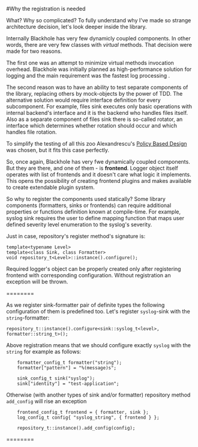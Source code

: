 #Why the registration is needed

What? Why so complicated? To fully understand why I've made so strange architecture decision, let's look deeper inside the library.

Internally Blackhole has very few dynamicly coupled components. In other words, there are very few classes with *virtual* methods. That decision were made for two reasons.

The first one was an attempt to minimize virtual methods invocation overhead. Blackhole was initially planned as high-performance solution for logging and the main requirement was the fastest log processing .

The second reason was to have an ability to test separate components of the library, replacing others by mock-objects by the power of TDD. The alternative solution would require interface definition for every subcomponent. For example, files sink executes only basic operations with internal backend's interface and it is the backend who handles files itself. Also as a separate component of files sink there is so-called rotator, an interface which determines whether rotation should occur and which handles file rotation. 

To simplify the testing of all this zoo Alexandrescu's [Policy Based Design](http://en.wikipedia.org/wiki/Policy-based_design) was chosen, but it fits this case perfectly.

So, once again, Blackhole has very fwe dynamically coupled components. But they are there, and one of them - is **frontend**. Logger object itself operates with list of frontends and it doesn't care what logic it implements. This opens the possibility of creating frontend plugins and makes available to create extendable plugin system.

So why to register the components used statically? Some library components (formatters, sinks or frontends) can require additional properties or functions definition known at compile-time. For example, syslog sink requires the user to define mapping function that maps user defined severity level enumeration to the syslog's severity.

Just in case, repository's register method's signature is:



```
template<typename Level>
template<class Sink, class Formatter>
void repository_t<Level>::instance().configure();
```

Required logger's object can be properly created only after registering frontend with corresponding configuration. Without registration an exception will be thrown.

========

As we register sink-formatter pair of definite types the following configuration of them is predefined too. Let's register `syslog`-sink with the `string`-formatter:

```
repository_t::instance().configure<sink::syslog_t<level>, formatter::string_t>();
```

Above registration means that we should configure exactly `syslog` with the `string` for example as follows:

```
    formatter_config_t formatter("string");
    formatter["pattern"] = "%(message)s";

    sink_config_t sink("syslog");
    sink["identity"] = "test-application";
```

Otherwise (with another types of sink and/or formatter) repository method `add_config` will rise an exception

```
    frontend_config_t frontend = { formatter, sink };
    log_config_t config{ "syslog_string", { frontend } };

    repository_t::instance().add_config(config);
```

========